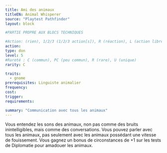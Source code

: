 ```yaml
---
title: Ami des animaux
titleEN: Animal Whisperer
source: "Playtest Pathfinder"
layout: block

#PARTIE PROPRE AUX BLOCS TECHNIQUES

#Action: (rien), 1/2/3 (1/2/3 action[s]), R (réaction), L (action libre)
action: 
type: don
level: 5
#Rareté : C (commun), PC (peu commun), R (rare), U (unique)
rarity: C

traits:
  - gnome
prerequisites: Linguiste animalier
frequency:
cost:
trigger:
requirements:

summary: "Communication avec tous les animaux"
---
```


Vous entendez les sons des animaux, non pas comme des bruits inintelligibles, mais comme des conversations. Vous pouvez parler avec tous les animaux, pas seulement avec les animaux possédant une vitesse de fouissement. Vous gagnez un bonus de circonstances de +1 sur les tests de Diplomatie pour amadouer les animaux.
